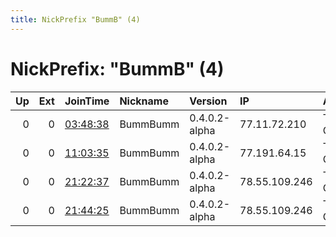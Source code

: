 ```yaml
---
title: NickPrefix "BummB" (4)
---
```


# NickPrefix: "BummB" (4)

|   Up |   Ext | JoinTime                                                                                            | Nickname   | Version       | IP            | AS                 | CC   |   ORp |   Dirp | OS      | Contact   |   eFamMembers |
|-----:|------:|:----------------------------------------------------------------------------------------------------|:-----------|:--------------|:--------------|:-------------------|:-----|------:|-------:|:--------|:----------|--------------:|
|    0 |     0 | [03:48:38](https://metrics.torproject.org/rs.html#details/CB54303E4E52F35785A04606773643DBF97E0AD4) | BummBumm   | 0.4.0.2-alpha | 77.11.72.210  | Telefonica Germany | de   |  8080 |      0 | Windows | None      |             1 |
|    0 |     0 | [11:03:35](https://metrics.torproject.org/rs.html#details/692AFFAD3330AD1E949DDEAA9D0AF2D11D61269F) | BummBumm   | 0.4.0.2-alpha | 77.191.64.15  | Telefonica Germany | de   |  8080 |      0 | Windows | None      |             1 |
|    0 |     0 | [21:22:37](https://metrics.torproject.org/rs.html#details/49E31CAFB815ACDEB818E4DF246B184256E9334F) | BummBumm   | 0.4.0.2-alpha | 78.55.109.246 | Telefonica Germany | de   |  8080 |      0 | Windows | None      |             1 |
|    0 |     0 | [21:44:25](https://metrics.torproject.org/rs.html#details/DC2AE3A92E98E6F5FAA03393EFAD048831B52D5A) | BummBumm   | 0.4.0.2-alpha | 78.55.109.246 | Telefonica Germany | de   |  8080 |      0 | Windows | None      |             1 |
